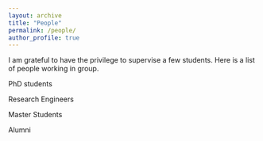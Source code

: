 ```yaml
---
layout: archive
title: "People"
permalink: /people/
author_profile: true
---
```



I am grateful to have the privilege to supervise a few students. Here is a list of people working in group.

PhD students

Research Engineers

Master Students

Alumni
